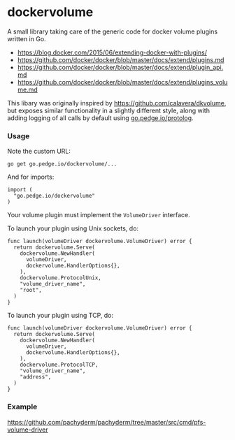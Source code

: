# dockervolume

A small library taking care of the generic code for docker volume plugins written in Go.

* https://blog.docker.com/2015/06/extending-docker-with-plugins/
* https://github.com/docker/docker/blob/master/docs/extend/plugins.md
* https://github.com/docker/docker/blob/master/docs/extend/plugin_api.md
* https://github.com/docker/docker/blob/master/docs/extend/plugins_volume.md

This libary was originally inspired by https://github.com/calavera/dkvolume, but exposes
similar functionality in a slightly different style, along with adding logging of all
calls by default using [go.pedge.io/protolog](http://go.pedge.io/protolog).

### Usage

Note the custom URL:

```
go get go.pedge.io/dockervolume/...
```

And for imports:

```
import (
  "go.pedge.io/dockervolume"
)
```

Your volume plugin must implement the `VolumeDriver` interface.

To launch your plugin using Unix sockets, do:

```
func launch(volumeDriver dockervolume.VolumeDriver) error {
  return dockervolume.Serve(
    dockervolume.NewHandler(
      volumeDriver,
      dockervolume.HandlerOptions{},
    ),
    dockervolume.ProtocolUnix,
    "volume_driver_name",
    "root",
  )
}
```

To launch your plugin using TCP, do:

```
func launch(volumeDriver dockervolume.VolumeDriver) error {
  return dockervolume.Serve(
    dockervolume.NewHandler(
      volumeDriver,
      dockervolume.HandlerOptions{},
    ),
    dockervolume.ProtocolTCP,
    "volume_driver_name",
    "address",
  )
}
```

### Example

https://github.com/pachyderm/pachyderm/tree/master/src/cmd/pfs-volume-driver
